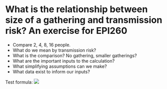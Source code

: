 # What is the relationship between size of a gathering and transmission risk? An exercise for EPI260

* Compare 2, 4, 8, 16 people.
* What do we mean by transmission risk? 
* What is the comparison? No gathering, smaller gatherings? 
* What are the important inputs to the calculation? 
* What simplifying assumptions can we make? 
* What data exist to inform our inputs? 

Test formula: 
<img src="https://render.githubusercontent.com/render/math?math=e^{i \pi} = -1">
